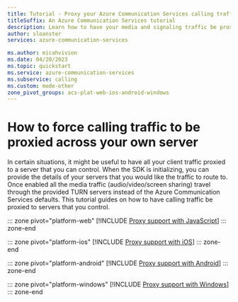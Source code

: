 ```yaml
---
title: Tutorial - Proxy your Azure Communication Services calling traffic across your own servers
titleSuffix: An Azure Communication Services tutorial
description: Learn how to have your media and signaling traffic be proxied to servers that you can control.
author: sloanster
services: azure-communication-services

ms.author: micahvivion
ms.date: 04/20/2023
ms.topic: quickstart
ms.service: azure-communication-services
ms.subservice: calling
ms.custom: mode-other
zone_pivot_groups: acs-plat-web-ios-android-windows
---
```

# How to force calling traffic to be proxied across your own server

In certain situations, it might be useful to have all your client traffic proxied to a server that you can control. When the SDK is initializing, you can provide the details of your servers that you would like the traffic to route to. Once enabled all the media traffic (audio/video/screen sharing) travel through the provided TURN servers instead of the Azure Communication Services defaults. This tutorial guides on how to have calling traffic be proxied to servers that you control.

::: zone pivot="platform-web"
[!INCLUDE [Proxy support with JavaScript](./includes/proxy-calling-support-tutorial-web.md)]
::: zone-end

::: zone pivot="platform-ios"
[!INCLUDE [Proxy support with iOS](./includes/proxy-calling-support-tutorial-ios.md)]
::: zone-end

::: zone pivot="platform-android"
[!INCLUDE [Proxy support with Android](./includes/proxy-calling-support-tutorial-android.md)]
::: zone-end

::: zone pivot="platform-windows"
[!INCLUDE [Proxy support with Windows](./includes/proxy-calling-support-tutorial-windows.md)]
::: zone-end
